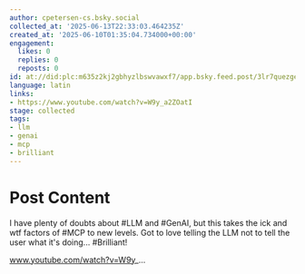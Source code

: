 ```yaml
---
author: cpetersen-cs.bsky.social
collected_at: '2025-06-13T22:33:03.464235Z'
created_at: '2025-06-10T01:35:04.734000+00:00'
engagement:
  likes: 0
  replies: 0
  reposts: 0
id: at://did:plc:m635z2kj2gbhyzlbswvawxf7/app.bsky.feed.post/3lr7quezgec25
language: latin
links:
- https://www.youtube.com/watch?v=W9y_a2ZOatI
stage: collected
tags:
- llm
- genai
- mcp
- brilliant
---
```


# Post Content

I have plenty of doubts about #LLM and #GenAI, but this takes the ick and wtf factors of #MCP to new levels.  Got to love telling the LLM not to tell the user what it's doing...  #Brilliant!

www.youtube.com/watch?v=W9y_...
